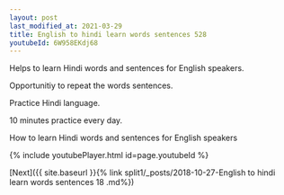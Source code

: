 ```yaml
---
layout: post
last_modified_at: 2021-03-29
title: English to hindi learn words sentences 528 
youtubeId: 6W958EKdj68
---
```

 
 
Helps to learn Hindi words and sentences for English speakers.

Opportunitiy to repeat the words sentences. 

Practice Hindi language. 
 
10 minutes practice every day. 
 
How to learn Hindi words and sentences for English speakers 
 
{% include youtubePlayer.html id=page.youtubeId %}
 
 
[Next]({{ site.baseurl }}{% link  split1/_posts/2018-10-27-English to hindi learn words sentences 18 .md%})
 
